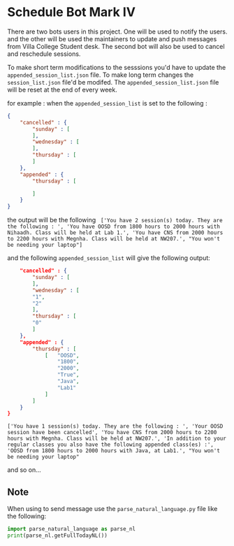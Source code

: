 # Schedule Bot Mark IV

There are two bots users in this project. One will be used to notify the users. and the other will be used the maintainers
to update and push messages from Villa College Student desk. The second bot will also be used to cancel and reschedule sessions.

To make short term modifications to the sesssions you'd have to update the `appended_session_list.json` file. To make long term changes
the `session_list.json` file'd be modifed. The `appended_session_list.json` file will be reset at the end of every week.

for example : when the `appended_session_list` is set to the following : 
```json
{
	"cancelled" : {
		"sunday" : [
		],
		"wednesday" : [
		],
		"thursday" : [
		]
	},
	"appended" : {
		"thursday" : [

		]
	}
}
```
the output will be the following
``` ['You have 2 session(s) today. They are the following : ', 'You have OOSD from 1800 hours to 2000 hours with Nihaadh. Class will be held at Lab 1.', 'You have CNS from 2000 hours to 2200 hours with Megnha. Class will be held at NW207.', "You won't be needing your laptop"]```

and the following `appended_session_list` will give the following output:

```json {
	"cancelled" : {
		"sunday" : [
		],
		"wednesday" : [
		"1",
		"2"
		],
		"thursday" : [
		"0"
		]
	},
	"appended" : {
		"thursday" : [
			[	"OOSD",
				"1800",
				"2000",
				"True",
				"Java",
				"Lab1"
			]
		]
	}
}
```
```['You have 1 session(s) today. They are the following : ', 'Your OOSD session have been cancelled', 'You have CNS from 2000 hours to 2200 hours with Megnha. Class will be held at NW207.', 'In addition to your regular classes you also have the following appended class(es) :', 'OOSD from 1800 hours to 2000 hours with Java, at Lab1.', "You won't be needing your laptop"```

and so on...

## Note
When using to send message use the `parse_natural_language.py` file like the following:
```python
import parse_natural_language as parse_nl
print(parse_nl.getFullTodayNL())
```
